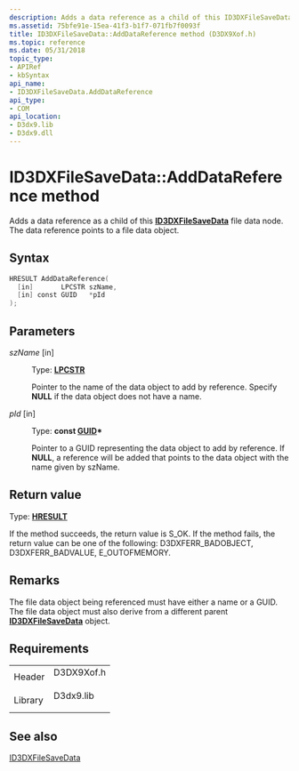 ```yaml
---
description: Adds a data reference as a child of this ID3DXFileSaveData file data node. The data reference points to a file data object.
ms.assetid: 75bfe91e-15ea-41f3-b1f7-071fb7f0093f
title: ID3DXFileSaveData::AddDataReference method (D3DX9Xof.h)
ms.topic: reference
ms.date: 05/31/2018
topic_type: 
- APIRef
- kbSyntax
api_name: 
- ID3DXFileSaveData.AddDataReference
api_type: 
- COM
api_location: 
- D3dx9.lib
- D3dx9.dll
---
```


# ID3DXFileSaveData::AddDataReference method

Adds a data reference as a child of this [**ID3DXFileSaveData**](id3dxfilesavedata.md) file data node. The data reference points to a file data object.

## Syntax


```C++
HRESULT AddDataReference(
  [in]       LPCSTR szName,
  [in] const GUID   *pId
);
```



## Parameters

<dl> <dt>

*szName* \[in\]
</dt> <dd>

Type: **[**LPCSTR**](../winprog/windows-data-types.md)**

Pointer to the name of the data object to add by reference. Specify **NULL** if the data object does not have a name.

</dd> <dt>

*pId* \[in\]
</dt> <dd>

Type: **const [**GUID**](guid.md)\***

Pointer to a GUID representing the data object to add by reference. If **NULL**, a reference will be added that points to the data object with the name given by szName.

</dd> </dl>

## Return value

Type: **[**HRESULT**](https://msdn.microsoft.com/library/Bb401631(v=MSDN.10).aspx)**

If the method succeeds, the return value is S\_OK. If the method fails, the return value can be one of the following: D3DXFERR\_BADOBJECT, D3DXFERR\_BADVALUE, E\_OUTOFMEMORY.

## Remarks

The file data object being referenced must have either a name or a GUID. The file data object must also derive from a different parent [**ID3DXFileSaveData**](id3dxfilesavedata.md) object.

## Requirements



|                    |                                                                                       |
|--------------------|---------------------------------------------------------------------------------------|
| Header<br/>  | <dl> <dt>D3DX9Xof.h</dt> </dl> |
| Library<br/> | <dl> <dt>D3dx9.lib</dt> </dl>  |



## See also

<dl> <dt>

[ID3DXFileSaveData](id3dxfilesavedata.md)
</dt> </dl>

 

 
